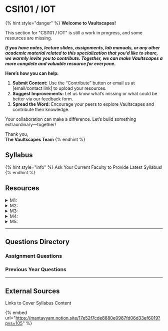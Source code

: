 # CSI101 / IOT

{% hint style="danger" %}
**Welcome to Vaultscapes!**

This section for "CSI101 / IOT" is still a work in progress, and some resources are missing.

_**If you have notes, lecture slides, assignments, lab manuals, or any other academic material related to this specialization that you’d like to share, we warmly invite you to contribute. Together, we can make Vaultscapes a more complete and valuable resource for everyone.**_

**Here’s how you can help:**

1. **Submit Content:** Use the “Contribute” button or email us at \[email/contact link] to upload your resources.
2. **Suggest Improvements:** Let us know what’s missing or what could be better via our feedback form.
3. **Spread the Word:** Encourage your peers to explore Vaultscapes and contribute their knowledge.

Your collaboration can make a difference. Let’s build something extraordinary—together!

Thank you,\
**The Vaultscapes Team**
{% endhint %}

## Syllabus

{% hint style="info" %}
Ask Your Current Faculty to Provide Latest Syllabus!
{% endhint %}

## Resources

<details>

<summary>M1: </summary>

_**we warmly invite you to contribute**_

</details>

<details>

<summary>M2: </summary>

_**we warmly invite you to contribute**_

</details>

<details>

<summary>M3: </summary>

_**we warmly invite you to contribute**_

</details>

<details>

<summary>M4: </summary>

_**we warmly invite you to contribute**_

</details>

<details>

<summary>M5: </summary>

_**we warmly invite you to contribute**_

</details>

***

## Questions Directory

### Assignment Questions

### Previous Year Questions

***

## External Sources

Links to Cover Syllabus Content

{% embed url="https://mantavyam.notion.site/17e52f7cde8880e0987fd06d33ef6019?pvs=105" %}

